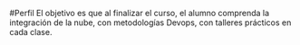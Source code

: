 #Perfil
El objetivo es que al finalizar el curso, el alumno comprenda la integración de la nube, con metodologías Devops, con talleres prácticos en cada clase.





